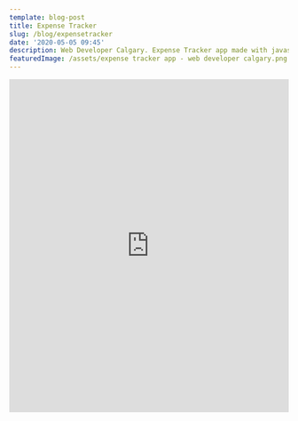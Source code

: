 ```yaml
---
template: blog-post
title: Expense Tracker
slug: /blog/expensetracker
date: '2020-05-05 09:45'
description: Web Developer Calgary. Expense Tracker app made with javascript
featuredImage: /assets/expense tracker app - web developer calgary.png
---
```

<iframe height="600" style="width: 100%;" scrolling="no" title="Exspence Tracker" src="https://codepen.io/chris-connelly/embed/BaKdQgb?height=600&theme-id=dark&default-tab=js,result" frameborder="no" loading="lazy" allowtransparency="true" allowfullscreen="true">
  See the Pen <a href='https://codepen.io/chris-connelly/pen/BaKdQgb'>Exspence Tracker</a> by Chris Connelly
  (<a href='https://codepen.io/chris-connelly'>@chris-connelly</a>) on <a href='https://codepen.io'>CodePen</a>.
</iframe>
